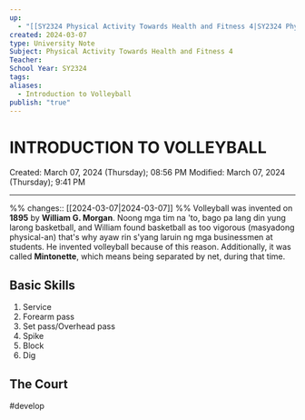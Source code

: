 ```yaml
---
up:
  - "[[SY2324 Physical Activity Towards Health and Fitness 4|SY2324 Physical Activity Towards Health and Fitness 4]]"
created: 2024-03-07
type: University Note
Subject: Physical Activity Towards Health and Fitness 4
Teacher: 
School Year: SY2324
tags: 
aliases:
  - Introduction to Volleyball
publish: "true"
---
```

# INTRODUCTION TO VOLLEYBALL
Created: March 07, 2024 (Thursday); 08:56 PM
Modified: March 07, 2024 (Thursday); 9:41 PM
***
%%
changes:: [[2024-03-07|2024-03-07]]
%%
Volleyball was invented on **1895** by **William G. Morgan**. Noong mga tim na 'to, bago pa lang din yung larong basketball, and William found basketball as too vigorous (masyadong physical-an) that's why ayaw rin s'yang laruin ng mga businessmen at students. He invented volleyball because of this reason. Additionally, it was called **Mintonette**, which means being separated by net, during that time.

## Basic Skills

1. Service
2. Forearm pass
3. Set pass/Overhead pass
4. Spike
5. Block
6. Dig



## The Court

#develop 